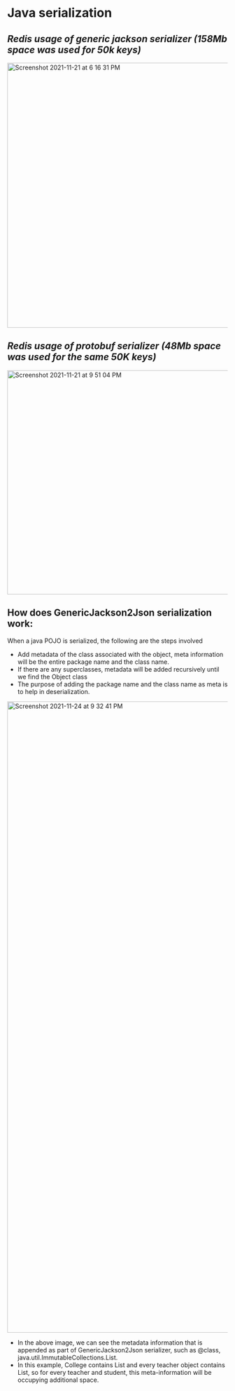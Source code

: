 # Java serialization

## _Redis usage of generic jackson serializer (158Mb space was used for 50k keys)_


<img width="604" alt="Screenshot 2021-11-21 at 6 16 31 PM" src="https://user-images.githubusercontent.com/34711372/142774475-06a796a4-3897-428f-83b4-2eefc90208df.png">


## _Redis usage of protobuf serializer (48Mb space was used for the same 50K keys)_

<img width="511" alt="Screenshot 2021-11-21 at 9 51 04 PM" src="https://user-images.githubusercontent.com/34711372/142774476-d72a329f-7b4a-491b-9e43-0718b848d209.png">


## How does GenericJackson2Json serialization work:

When a java POJO is serialized, the following are the steps involved
- Add metadata of the class associated with the object, meta information will be the entire package name and the class name.
- If there are any superclasses, metadata will be added recursively until we find the Object class
- The purpose of adding the package name and the class name as meta is to help in deserialization.


<img width="1439" alt="Screenshot 2021-11-24 at 9 32 41 PM" src="https://user-images.githubusercontent.com/34711372/143275484-215c1fc8-93ee-439f-a601-f6b3988d8a46.png">

- In the above image, we can see the metadata information that is appended as part of GenericJackson2Json serializer, such as @class,  java.util.ImmutableCollections.List.
- In this example,  College contains  List<Teacher> and every teacher object contains List<Subjects>, so for every teacher and student,  this meta-information will be occupying additional space.
